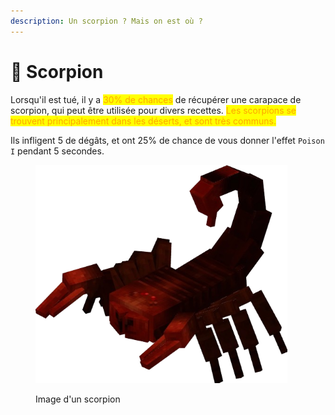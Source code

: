 ```yaml
---
description: Un scorpion ? Mais on est où ?
---
```


# 🦂 Scorpion

Lorsqu'il est tué, il y a <mark style="color:orange;">30% de chances</mark> de récupérer une carapace de scorpion, qui peut être utilisée pour divers recettes. <mark style="color:orange;">Les scorpions se trouvent principalement dans les déserts, et sont très communs.</mark>

Ils infligent 5 de dégâts, et ont 25% de chance de vous donner l'effet `Poison I` pendant 5 secondes.



<figure><img src="../../.gitbook/assets/scorpion.png" alt="" width="403"><figcaption><p>Image d'un scorpion</p></figcaption></figure>
